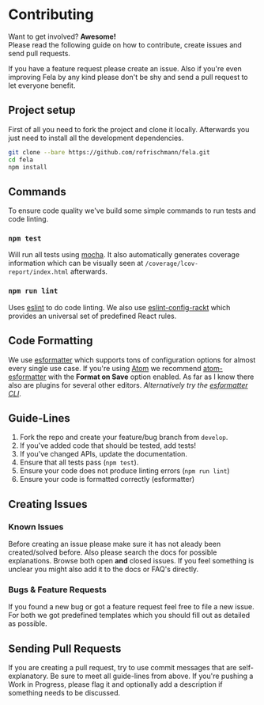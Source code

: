 # Contributing
Want to get involved? **Awesome!**<br>
Please read the following guide on how to contribute, create issues and send pull requests.

If you have a feature request please create an issue. Also if you're even improving Fela by any kind please don't be shy and send a pull request to let everyone benefit.

## Project setup
First of all you need to fork the project and clone it locally.
Afterwards you just need to install all the development dependencies.
```sh
git clone --bare https://github.com/rofrischmann/fela.git
cd fela
npm install
```

## Commands
To ensure code quality we've build some simple commands to run tests and code linting.

### `npm test`
Will run all tests using [mocha](https://mochajs.org). It also automatically generates coverage information which can be visually seen at `/coverage/lcov-report/index.html` afterwards.

### `npm run lint`
Uses [eslint](http://eslint.org/docs/user-guide/command-line-interface) to do code linting. We also use [eslint-config-rackt](https://www.npmjs.com/package/eslint-config-rackt) which provides an universal set of predefined React rules.

## Code Formatting
We use [esformatter](https://github.com/millermedeiros/esformatter) which supports tons of configuration options for almost every single use case. If you're using [Atom](https://atom.io) we recommend [atom-esformatter](https://github.com/sindresorhus/atom-esformatter) with the **Format on Save** option enabled. As far as I know there also are plugins for several other editors. *Alternatively try the [esformatter CLI](https://github.com/millermedeiros/esformatter#cli)*.

## Guide-Lines
1. Fork the repo and create your feature/bug branch from `develop`.
2. If you've added code that should be tested, add tests!
3. If you've changed APIs, update the documentation.
4. Ensure that all tests pass (`npm test`).
5. Ensure your code does not produce linting errors (`npm run lint`)
6. Ensure your code is formatted correctly (esformatter)

## Creating Issues
### Known Issues
Before creating an issue please make sure it has not aleady been created/solved before. Also please search the docs for possible explanations.
Browse both open **and** closed issues. If you feel something is unclear you might also add it to the docs or FAQ's directly.

### Bugs & Feature Requests
If you found a new bug or got a feature request feel free to file a new issue. For both we got predefined templates which you should fill out as detailed as possible.

## Sending Pull Requests
If you are creating a pull request, try to use commit messages that are self-explanatory. Be sure to meet all guide-lines from above. If you're pushing a Work in Progress, please flag it and optionally add a description if something needs to be discussed.
